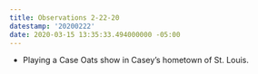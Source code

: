 ```yaml
---
title: Observations 2-22-20
datestamp: '20200222'
date: 2020-03-15 13:35:33.494000000 -05:00
---
```


- Playing a Case Oats show in Casey’s hometown of St. Louis.
